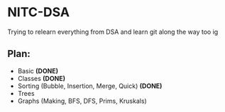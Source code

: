 # NITC-DSA
Trying to relearn everything from DSA and learn git along the way too ig

## Plan:
- Basic **(DONE)**
- Classes **(DONE)**
- Sorting (Bubble, Insertion, Merge, Quick) **(DONE)**
- Trees
- Graphs (Making, BFS, DFS, Prims, Kruskals)